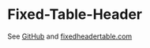 # Fixed-Table-Header
See [GitHub](https://github.com/golovko/Fixed-Header-Table) and [fixedheadertable.com](http://www.fixedheadertable.com/)
